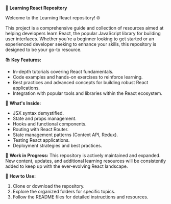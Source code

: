 🚀 **Learning React Repository**

Welcome to the Learning React repository! 🌐
 
This project is a comprehensive guide and collection of resources aimed at helping developers learn React, the popular JavaScript library for building user interfaces. Whether you're a beginner looking to get started or an experienced developer seeking to enhance your skills, this repository is designed to be your go-to resource.

📚 **Key Features:**
- In-depth tutorials covering React fundamentals.
- Code examples and hands-on exercises to reinforce learning.
- Best practices and advanced concepts for building robust React applications.
- Integration with popular tools and libraries within the React ecosystem.

🔧 **What's Inside:**
- JSX syntax demystified.
- State and props management.
- Hooks and functional components.
- Routing with React Router.
- State management patterns (Context API, Redux).
- Testing React applications.
- Deployment strategies and best practices.

🚧 **Work in Progress:**
This repository is actively maintained and expanded. New content, updates, and additional learning resources will be consistently added to keep up with the ever-evolving React landscape.

🌟 **How to Use:**
1. Clone or download the repository.
2. Explore the organized folders for specific topics.
3. Follow the README files for detailed instructions and resources.
